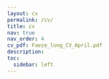 ```yaml
---
layout: cv
permalink: /cv/
title: cv
nav: true
nav_order: 4
cv_pdf: Faeze_long_CV_April.pdf
description: 
toc:
  sidebar: left
---
```


